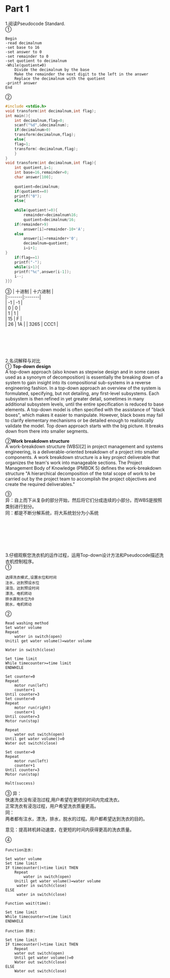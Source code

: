 # Part 1

1.阅读Pseudocode Standard.  
①   
```
Begin  
-read decimalnum  
-set base to 16  
-set answer to 0  
-set remainder to 0  
-set quotient to decimalnum  
-While(quotient≠0)  
    Divide the decimalnum by the base
    Make the remainder the next digit to the left in the answer  
    Replace the decimalnum with the quotient
-printf answer
End
```

②  
```c
#include <stdio.h>
void transform(int decimalnum,int flag);
int main(){
	int decimalnum,flag=0;
	scanf("%d",&decimalnum);
	if(decimalnum>0)
	transform(decimalnum,flag);
	else{
	flag=1;
	transform(-decimalnum,flag);
	}
}
void transform(int decimalnum,int flag){
	int quotient,i=1;
	int base=16,remainder=0;
	char answer[100];
	
	quotient=decimalnum;
	if(quotient==0)
	printf("0");
	else{
	
	while(quotient!=0){
    	remainder=decimalnum%16;
    	quotient=decimalnum/16;
    if(remainder>9)
    	answer[i]=remainder-10+'A';
    else
    	answer[i]=remainder+'0';
    	decimalnum=quotient;
    	i=i+1;
}
	if(flag==1)
	printf("-");
	while(i>1){
	printf("%c",answer[i-1]);
	i--;
}}}
```
③ 
|  十进制      | 十六进制       |  
|:-------|:-------|  
| -1     | -1        |  
|  0     | 0        |  
|  1     | 1        |  
|  15    | F       |    
|  26    | 1A       | 
|  3265  | CCC1       |  

<br><br><br><br>



2.名词解释与对比  
① **Top-down design**   
A top-down approach (also known as stepwise design and in some cases used as a synonym of decomposition) is essentially the breaking down of a system to gain insight into its compositional sub-systems in a reverse engineering fashion. In a top-down approach an overview of the system is formulated, specifying, but not detailing, any first-level subsystems. Each subsystem is then refined in yet greater detail, sometimes in many additional subsystem levels, until the entire specification is reduced to base elements. A top-down model is often specified with the assistance of "black boxes", which makes it easier to manipulate. However, black boxes may fail to clarify elementary mechanisms or be detailed enough to realistically validate the model. Top down approach starts with the big picture. It breaks down from there into smaller segments.

②**Work breakdown structure**   
A work-breakdown structure (WBS)[2] in project management and systems engineering, is a deliverable-oriented breakdown of a project into smaller components. A work breakdown structure is a key project deliverable that organizes the team's work into manageable sections. The Project Management Body of Knowledge (PMBOK 5) defines the work-breakdown structure "A hierarchical decomposition of the total scope of work to be carried out by the project team to accomplish the project objectives and create the required deliverables." 

③  
异：自上而下从复杂的部分开始，然后将它们分成连续的小部分。而WBS是按照类别进行划分。  
同：都是不断分解系统，将大系统划分为小系统

<br><br><br><br><br>

3.仔细观察您洗衣机的运作过程，运用Top-down设计方法和Pseudocode描述洗衣机控制程序。  
①
```
选择洗衣模式,设置水位和时间
注水，达到预设水位
浸泡，达到预设时间
漂洗，电机转动
排水直到水位为0
脱水，电机转动
```
②
```
Read washing method
Set water volume
Repeat
    water in switch(open)
Unitil get water volume()=water volume

Water in switch(close)

Set time limit
While timecounter>=time limit
ENDWHILE

Set counter=0
Repeat
    motor run(left)
    counter+1
Until counter=3
Set counter=0
Repeat
    motor run(right)
    counter+1
Until counter=3
Motor run(stop)

Repeat
    water out switch(open)
Until get water volume()=0
Water out switch(close)

Set counter=0
Repeat
    motor run(left)
    counter+1
Until counter=3
Motor run(stop)

Halt(success)
```  
③
异：  
快速洗衣没有浸泡过程,用户希望在更短的时间内完成洗衣。  
正常洗衣有浸泡过程，用户希望洗衣质量更高。  
同：  
两者都有注水，漂洗，排水，脱水的过程。用户都希望达到洗衣的目的。  

意见：提高转机转动速度，在更短的时间内获得更高的洗衣质量。  

④
```
Function注水:

Set water volume
Set time limit
IF timecounter()<time limit THEN
    Repeat
        water in switch(open)
    Unitil get water volume()=water volume
     water in switch(close)
ELSE
     water in switch(close)

Function wait(time):

Set time limit
While timecounter>=time limit
ENDWHILE

Function 排水:

Set time limit
IF timecounter()<time limit THEN
    Repeat
    water out switch(open)
    Until get water volume()=0
    Water out switch(close)
ELSE
    Water out switch(close)
```  